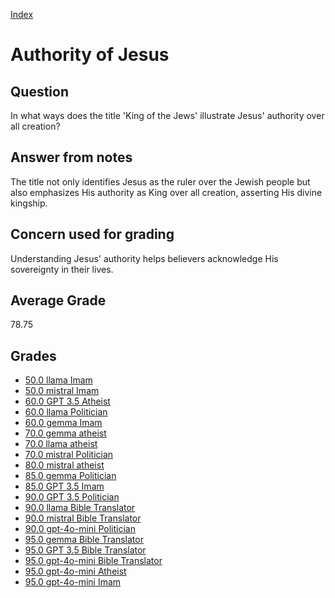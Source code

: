 
[Index](../../index.md)
# Authority of Jesus
## Question
In what ways does the title 'King of the Jews' illustrate Jesus' authority over all creation?

## Answer from notes
The title not only identifies Jesus as the ruler over the Jewish people but also emphasizes His authority as King over all creation, asserting His divine kingship.

## Concern used for grading
Understanding Jesus' authority helps believers acknowledge His sovereignty in their lives.

## Average Grade
78.75

## Grades
 * [50.0 llama Imam](../answers/llama_Imam/Authority_of_Jesus.md)
 * [50.0 mistral Imam](../answers/mistral_Imam/Authority_of_Jesus.md)
 * [60.0 GPT 3.5 Atheist](../answers/GPT_3.5_Atheist/Authority_of_Jesus.md)
 * [60.0 llama Politician](../answers/llama_Politician/Authority_of_Jesus.md)
 * [60.0 gemma Imam](../answers/gemma_Imam/Authority_of_Jesus.md)
 * [70.0 gemma atheist](../answers/gemma_atheist/Authority_of_Jesus.md)
 * [70.0 llama atheist](../answers/llama_atheist/Authority_of_Jesus.md)
 * [70.0 mistral Politician](../answers/mistral_Politician/Authority_of_Jesus.md)
 * [80.0 mistral atheist](../answers/mistral_atheist/Authority_of_Jesus.md)
 * [85.0 gemma Politician](../answers/gemma_Politician/Authority_of_Jesus.md)
 * [85.0 GPT 3.5 Imam](../answers/GPT_3.5_Imam/Authority_of_Jesus.md)
 * [90.0 GPT 3.5 Politician](../answers/GPT_3.5_Politician/Authority_of_Jesus.md)
 * [90.0 llama Bible Translator](../answers/llama_Bible_Translator/Authority_of_Jesus.md)
 * [90.0 mistral Bible Translator](../answers/mistral_Bible_Translator/Authority_of_Jesus.md)
 * [90.0 gpt-4o-mini Politician](../answers/gpt-4o-mini_Politician/Authority_of_Jesus.md)
 * [95.0 gemma Bible Translator](../answers/gemma_Bible_Translator/Authority_of_Jesus.md)
 * [95.0 GPT 3.5 Bible Translator](../answers/GPT_3.5_Bible_Translator/Authority_of_Jesus.md)
 * [95.0 gpt-4o-mini Bible Translator](../answers/gpt-4o-mini_Bible_Translator/Authority_of_Jesus.md)
 * [95.0 gpt-4o-mini Atheist](../answers/gpt-4o-mini_Atheist/Authority_of_Jesus.md)
 * [95.0 gpt-4o-mini Imam](../answers/gpt-4o-mini_Imam/Authority_of_Jesus.md)
